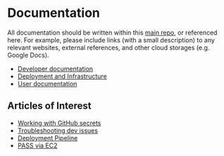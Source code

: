# Documentation

All documentation should be written within this [main repo](https://github.com/eclipse-pass/main),
or referenced here.  For example, please include links (with a small description) to
any relevant websites, external references, and other cloud storages (e.g. Google Docs).

* [Developer documentation](/docs/dev)
* [Deployment and Infrastructure](/docs/infra)
* [User documentation](/docs/user)

## Articles of Interest

* [Working with GitHub secrets](/docs/infra/github-secrets.md)
* [Troubleshooting dev issues](/docs/dev/troubleshooting.md)
* [Deployment Pipeline](/docs/infra/pipeline.md)
* [PASS via EC2](/docs/infra/ec2.md)